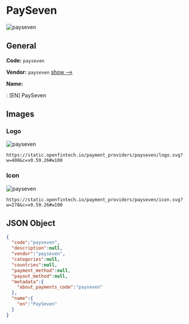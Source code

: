 
# PaySeven 
![payseven](https://static.openfintech.io/payment_providers/payseven/logo.svg?w=400&c=v0.59.26#w100)  

## General 
 
**Code:** `payseven` 
 
**Vendor:** `payseven` [show -->](/vendors/payseven/) 
 
**Name:** 
 
:	[EN] PaySeven 
 

## Images 

### Logo 
 
![payseven](https://static.openfintech.io/payment_providers/payseven/logo.svg?w=400&c=v0.59.26#w100)  

```
https://static.openfintech.io/payment_providers/payseven/logo.svg?w=400&c=v0.59.26#w100
```  

### Icon 
 
![payseven](https://static.openfintech.io/payment_providers/payseven/icon.svg?w=278&c=v0.59.26#w100)  

```
https://static.openfintech.io/payment_providers/payseven/icon.svg?w=278&c=v0.59.26#w100
```  

## JSON Object 

```json
{
  "code":"payseven",
  "description":null,
  "vendor":"payseven",
  "categories":null,
  "countries":null,
  "payment_method":null,
  "payout_method":null,
  "metadata":{
    "about_payments_code":"payseven"
  },
  "name":{
    "en":"PaySeven"
  }
}
```  
